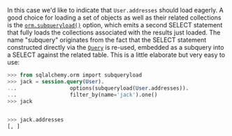 In this case we'd like to indicate that `User.addresses` should load eagerly. A good choice for loading a set of objects as well as their related collections is the [`orm.subqueryload()`](http://docs.sqlalchemy.org/loading_relationships.html#sqlalchemy.orm.subqueryload "sqlalchemy.orm.subqueryload") option, which emits a second SELECT statement that fully loads the collections associated with the results just loaded. The name "subquery" originates from the fact that the SELECT statement constructed directly via the [`Query`](http://docs.sqlalchemy.org/query.html#sqlalchemy.orm.query.Query "sqlalchemy.orm.query.Query") is re-used, embedded as a subquery into a SELECT against the related table. This is a little elaborate but very easy to use:
    
```sql    
>>> from sqlalchemy.orm import subqueryload
>>> jack = session.query(User).
...                 options(subqueryload(User.addresses)).
...                 filter_by(name='jack').one()
>>> jack


>>> jack.addresses
[, ]
```
